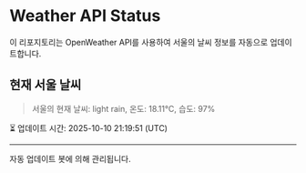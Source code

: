 
# Weather API Status

이 리포지토리는 OpenWeather API를 사용하여 서울의 날씨 정보를 자동으로 업데이트합니다.

## 현재 서울 날씨
> 서울의 현재 날씨: light rain, 온도: 18.11°C, 습도: 97%

⏳ 업데이트 시간: 2025-10-10 21:19:51 (UTC)

---
자동 업데이트 봇에 의해 관리됩니다.
